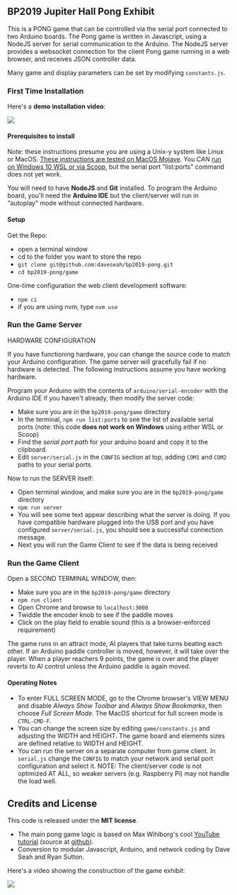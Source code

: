 ## BP2019 Jupiter Hall Pong Exhibit

This is a PONG game that can be controlled via the serial port connected to two Arduino boards. The Pong game is written in Javascript, using a NodeJS server for serial communication to the Arduino. The NodeJS server provides a websocket connection for the client Pong game running in a web browser, and receives JSON controller data. 

Many game and display parameters can be set by modifying `constants.js`. 

### First Time Installation

Here's a **demo installation video**:

[![](http://img.youtube.com/vi/POdXbry-Qc4/0.jpg)](http://www.youtube.com/watch?v=POdXbry-Qc4 "Installation Demo")

#### Prerequisites to install

Note: these instructions presume you are using a Unix-y system like Linux or MacOS. [These instructions are tested on MacOS Mojave](https://github.com/daveseah/bp2019-pong/wiki/Installing-on-MacOS). You *CAN* [run on Windows 10 WSL or via Scoop](https://github.com/daveseah/bp2019-pong/wiki/Installing-on-Windows), but the serial port "list:ports" command does not yet work.

You will need to have **NodeJS** and **Git** installed. To program the Arduino board, you'll need the **Arduino IDE** but the client/server will run in "autoplay" mode without connected hardware.

#### Setup

Get the Repo:

- open a terminal window
- cd to the folder you want to store the repo
- `git clone git@github.com:daveseah/bp2019-pong.git`
- `cd bp2019-pong/game`

One-time configuration the web client development software:

- `npm ci`
- if you are using nvm, type `nvm use`

### Run the Game Server

HARDWARE CONFIGURATION

If you have functioning hardware, you can change the source code to match your Arduino configuration. The game server will gracefully fail if no hardware is detected. The following instructions assume you have working hardware.

Program your Arduino with the contents of `arduino/serial-encoder` with the Arduino IDE if you haven't already, then modify the server code:

- Make sure you are in the `bp2019-pong/game` directory
- In the terminal, `npm run list:ports` to see the list of available serial ports (note: this code **does not work on Windows** using either WSL or Scoop)
- Find the _serial port path_ for your arduino board and copy it to the clipboard.
- Edit `server/serial.js` in the `CONFIG` section at top, adding `COM1` and `COM2` paths to your serial ports. 

Now to run the SERVER itself:

- Open terminal window, and make sure you are in the `bp2019-pong/game` directory
- `npm run server`
- You will see some text appear describing what the server is doing. If you have compatible hardware plugged into the USB port and you have configured `server/serial.js`, you should see a successful connection message.
- Next you will run the Game Client to see if the data is being received

### Run the Game Client

Open a SECOND TERMINAL WINDOW, then:

- Make sure you are in the `bp2019-pong/game` directory
- `npm run client`
- Open Chrome and browse to `localhost:3000`
- Twiddle the encoder knob to see if the paddle moves
- Click on the play field to enable sound (this is a browser-enforced requirement)

The game runs in an attract mode, AI players that take turns beating each other. If an Arduino paddle controller is moved, however, it will take over the player. When a player reachers 9 points, the game is over and the player reverts to AI control unless the Arduino paddle is again moved.

#### Operating Notes

* To enter FULL SCREEN MODE, go to the Chrome browser's VIEW MENU and disable _Always Show Toolbar_ and _Always Show Bookmarks_, then choose _Full Screen Mode_. The MacOS shortcut for full screen mode is `CTRL-CMD-F`.
* You can change the screen size by editing `game/constants.js` and adjusting the WIDTH and HEIGHT. The game board and elements sizes are defined relative to WIDTH and HEIGHT.
* You can run the server on a separate computer from game client. In `serial.js` change the `CONFIG` to match your network and serial port configuration and select it. NOTE: The client/server code is not optimized AT ALL, so weaker servers (e.g. Raspberry Pi) may not handle the load well.

## Credits and License

This code is released under the **MIT license**.

* The main pong game logic is based on Max Wihlborg's cool [YouTube tutorial](https://www.youtube.com/watch?v=KApAJhkkqkA) (source at [github](https://github.com/maxwihlborg/youtube-tutorials/blob/master/pong/index.html)). 
* Conversion to modular Javascript, Arduino, and network coding by Dave Seah and Ryan Sutton. 

Here's a video showing the construction of the game exhibit: 

[![](http://img.youtube.com/vi/RF0mv2btJL0/0.jpg)](http://www.youtube.com/watch?v=RF0mv2btJL0 "Construction Montage")

